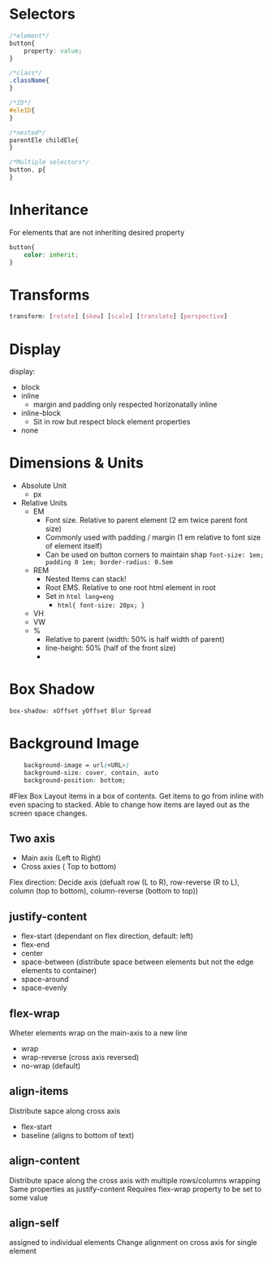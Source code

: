 # Selectors

```CSS
/*element*/
button{
	property: value;
}

/*class*/
.className{
}

/*ID*/
#eleID{
}

/*nested*/
parentEle childEle{
}

/*Multiple selectors*/
button, p{
}


```


# Inheritance

For elements that are not inheriting desired property
```CSS
button{
	color: inherit;
}
```


# Transforms

```css
transform: [rotate] [skew] [scale] [translate] [perspective]
```

# Display

display:
- block
- inline
	- margin and padding only respected horizonatally inline
- inline-block
	- Sit in row but respect block element properties
- none

# Dimensions & Units

- Absolute Unit
	- px
- Relative Units
	- EM
		- Font size. Relative to parent element (2 em twice parent font size)
		- Commonly used with padding / margin (1 em relative to font size of element itself)
		- Can be used on button corners to maintain shap `font-size: 1em; padding 0 1em; border-radius: 0.5em`
	- REM
		- Nested Items can stack!
		- Root EMS. Relative to one root html element in root
		- Set in `html lang=eng`
			- `html{ font-size: 20px; }`
	- VH
	- VW
	- %
		- Relative to parent (width: 50% is half width of parent)
		- line-height: 50% (half of the front size)
		- 

# Box Shadow

```css
box-shadow: xOffset yOffset Blur Spread
```

# Background Image
```css
	background-image = url(<URL>)
	background-size: cover, contain, auto
	background-position: bottom;
```

#Flex Box
Layout items in a box of contents. Get items to go from inline with even spacing to stacked.
Able to change how items are layed out as the screen space changes.

## Two axis
- Main axis (Left to Right)
- Cross axies ( Top to bottom)

Flex direction: Decide axis (defualt row (L to R), row-reverse (R to L), column (top to bottom), column-reverse (bottom to top))

## justify-content
- flex-start (dependant on flex direction, default: left)
- flex-end
- center
- space-between (distribute space between elements but not the edge elements to container)
- space-around
- space-evenly

## flex-wrap
Wheter elements wrap on the main-axis to a new line
- wrap
- wrap-reverse (cross axis reversed)
- no-wrap (default)

## align-items
Distribute sapce along cross axis
- flex-start
- baseline (aligns to bottom of text)

## align-content
Distribute space along the cross axis with multiple rows/columns wrapping
Same properties as justify-content
Requires flex-wrap property to be set to some value

## align-self
assigned to individual elements
Change alignment on cross axis for single element
